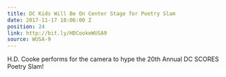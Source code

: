 ```yaml
---
title: DC Kids Will Be On Center Stage for Poetry Slam
date: 2017-11-17 18:06:00 Z
position: 24
link: http://bit.ly/HDCookeWUSA9
source: WUSA-9
---
```


H.D. Cooke performs for the camera to hype the 20th Annual DC SCORES Poetry Slam!